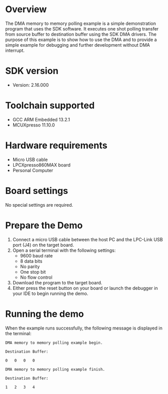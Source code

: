 Overview
========
The DMA memory to memory polling example is a simple demonstration program that uses the SDK software.
It executes one shot polling transfer from source buffer to destination buffer using the SDK DMA drivers.
The purpose of this example is to show how to use the DMA and to provide a simple example for
debugging and further development without DMA interrupt.

SDK version
===========
- Version: 2.16.000

Toolchain supported
===================
- GCC ARM Embedded  13.2.1
- MCUXpresso  11.10.0

Hardware requirements
=====================
- Micro USB cable
- LPCXpresso860MAX board
- Personal Computer

Board settings
==============
No special settings are required.

Prepare the Demo
================
1.  Connect a micro USB cable between the host PC and the LPC-Link USB port (J4) on the target board.
2.  Open a serial terminal with the following settings:
    - 9600 baud rate
    - 8 data bits
    - No parity
    - One stop bit
    - No flow control
3.  Download the program to the target board.
4.  Either press the reset button on your board or launch the debugger in your IDE to begin running the demo.

Running the demo
================
When the example runs successfully, the following message is displayed in the terminal:
~~~~~~~~~~~~~~~~~~~~~
DMA memory to memory polling example begin.

Destination Buffer:

0   0   0   0

DMA memory to memory polling example finish.

Destination Buffer:

1   2   3   4
~~~~~~~~~~~~~~~~~~~~~


